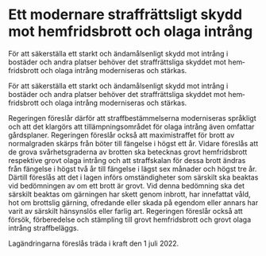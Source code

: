 # Ett modernare straffrättsligt skydd mot hemfridsbrott och olaga intrång

För att säker­ställa ett starkt och ända­måls­enligt skydd mot intrång i bostäder och andra platser behöver det straff­rätts­liga skyddet mot hem­frids­brott och olaga intrång moderni­seras och stärkas.

För att säker­ställa ett starkt och ända­måls­enligt skydd mot intrång i bostäder och andra platser behöver det straff­rätts­liga skyddet mot hem­frids­brott och olaga intrång moderni­seras och stärkas.

Regeringen föreslår därför att straff­bestäm­mel­serna moderni­seras språk­ligt och att det klar­görs att tillämp­nings­området för olaga intrång även omfattar gårds­planer. Regeringen föreslår också att maximi­straffet för brott av normal­graden skärps från böter till fängelse i högst ett år. Vidare före­slås att de grova svårhets­graderna av brotten ska betecknas grovt hemfrids­brott respek­tive grovt olaga intrång och att straff­skalan för dessa brott ändras från fängelse i högst två år till fängelse i lägst sex månader och högst tre år. Därtill föreslås att det i lagen införs omständig­heter som särskilt ska beaktas vid bedöm­ningen av om ett brott är grovt. Vid denna bedöm­ning ska det särskilt beaktas om gärningen har skett genom inbrott, har inne­fattat våld, hot om brotts­lig gärning, ofredande eller skada på egen­dom eller annars har varit av särskilt hän­syns­lös eller farlig art. Regeringen föreslår också att försök, förbere­delse och stämpling till grovt hem­frids­brott och grovt olaga intrång straffbeläggs.

Lag­ändringarna föreslås träda i kraft den 1 juli 2022.
